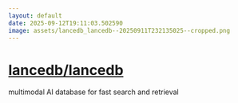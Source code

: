 ```yaml
---
layout: default
date: 2025-09-12T19:11:03.502590
image: assets/lancedb_lancedb--20250911T232135025--cropped.png
---
```


# [lancedb/lancedb](https://github.com/lancedb/lancedb)

multimodal AI database for fast search and retrieval
